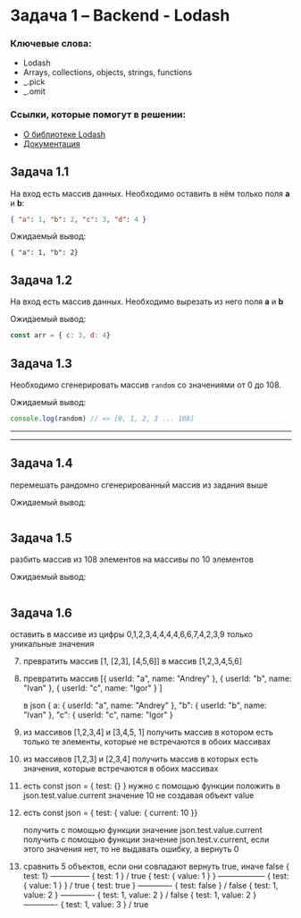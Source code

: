 # Задача 1 – Backend - Lodash 


### Ключевые слова: 
- Lodash
- Arrays, collections, objects, strings, functions
- _.pick
- _.omit


### Ссылки, которые помогут в решении:
- [О библиотеке Lodash](https://lodash.com/)
- [Документация](https://lodash.com/docs/4.17.15)


## Задача 1.1 


На вход есть массив данных. Необходимо оставить в нём только поля **a** и **b**:

```json
{ "a": 1, "b": 2, "c": 3, "d": 4 }
```

Ожидаемый вывод: 
```jsin
{ "a": 1, "b": 2}
```

## Задача 1.2

На вход есть массив данных. Необходимо вырезать из него поля **a** и **b**

Ожидаемый вывод: 
```jsx
const arr = { c: 3, d: 4}
```

## Задача 1.3 

Необходимо сгенерировать массив `random` со значениями от 0 до 108.

Ожидаемый вывод: 
```jsx
console.log(random) // => [0, 1, 2, 3 ... 108]
```




______________

------

## Задача 1.4 


перемешать рандомно сгенерированный массив из задания выше


Ожидаемый вывод: 
```jsx

```
## Задача 1.5 

 разбить массив из 108 элементов на массивы по 10 элементов


Ожидаемый вывод: 
```jsx

```
## Задача 1.6 
оставить в массиве из цифры 0,1,2,3,4,4,4,4,6,6,7,4,2,3,9 только уникальные значения



7) превратить массив [1, [2,3], [4,5,6]] в массив [1,2,3,4,5,6]
8) превратить массив [{ userId: "a", name: "Andrey" }, { userId: "b", name: "Ivan" }, { userId: "c", name: "Igor" } ]

   в json { a: { userId: "a", name: "Andrey" }, "b": { userId: "b", name: "Ivan" }, "c": { userId: "c", name: "Igor" }

9) из массивов [1,2,3,4] и [3,4,5, 1] получить массив в котором есть только те элементы, которые не встречаются в обоих массивах

10) из массивов [1,2,3] и [2,3,4] получить массив  в которых есть значения, которые встречаются в обоих массивах

11) есть const json = { test: {} }
      нужно с помощью функции положить в json.test.value.current значение 10
      не создавая объект value
12) есть const json = { test: { value: { current: 10 }}

      получить с помощью функции значение json.test.value.current
      получить с помощью функции значение json.test.v.current, если этого значения нет, то не выдавать ошибку, а вернуть 0
13) сравнить 5 объектов, если они совпадают вернуть true, иначе false
      { test: 1}    ————— { test: 1 } / true
      { test: { value: 1 } } —————— { test: { value: 1 } } / true
      { test: true } ————- { test: false } / false
      { test: 1, value: 2 } ————- { test: 1, value: 2 } / false
      { test: 1, value: 2 } ————- { test: 1, value: 3 } / true

